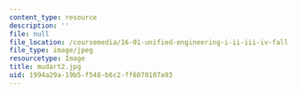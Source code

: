```yaml
---
content_type: resource
description: ''
file: null
file_location: /coursemedia/16-01-unified-engineering-i-ii-iii-iv-fall-2005-spring-2006/1994a29a19b5f548b6c2ff6070107a93_mudart2.jpg
file_type: image/jpeg
resourcetype: Image
title: mudart2.jpg
uid: 1994a29a-19b5-f548-b6c2-ff6070107a93
---
```

